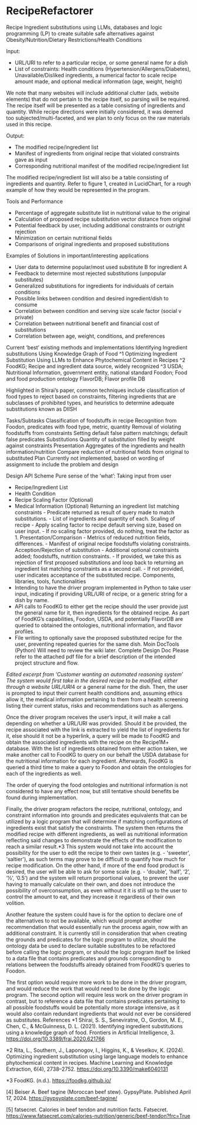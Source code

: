 # RecipeRefactorer
Recipe Ingredient substitutions using LLMs, databases and logic programming (LP) to create suitable safe alternatives against Obesity/Nutrition/Dietary Restrictions/Health Conditions

Input:
- URL/URI to refer to a particular recipe, or some general name for a dish
- List of constraints: Health conditions (Hypertension/Allergens/Diabetes), Unavailable/Disliked ingredients, a numerical factor to scale recipe amount made, and optional medical information (age, weight, height)

We note that many websites will include additional clutter (ads, website elements) that do not pertain to the recipe itself, so parsing will be required. The recipe itself will be presented as a table consisting of ingredients and quantity. While recipe directions were initially considered, it was deemed too subjected/multi-faceted, and we plan to only focus on the raw materials used in this recipe.

Output:
- The modified recipe/ingredient list
- Manifest of ingredients from original recipe that violated constraints gave as input
- Corresponding nutritional manifest of the modified recipe/ingredient list

The modified recipe/ingredient list will also be a table consisting of ingredients and quantity. Refer to figure 1, created in LucidChart, for a rough example of how they would be represented in the program. 

 Tools and Performance
- Percentage of aggregate substitute list in nutritional value to the original
- Calculation of proposed recipe substitution vector distance from original
- Potential feedback by user, including additional constraints or outright rejection
- Minimization on certain nutritional fields
- Comparisons of original ingredients and proposed substitutions

Examples of Solutions in important/interesting applications
- User data to determine popular/most used substitute B for ingredient A
- Feedback to determine most rejected substitutions (unpopular substitutes)
- Generalized substitutions for ingredients for individuals of certain conditions
- Possible links between condition and desired ingredient/dish to consume
- Correlation between condition and serving size scale factor (social v private)
- Correlation between nutritional benefit and financial cost of substitutions
- Correlation between age, weight, conditions, and preferences

Current ‘best’ existing methods and implementations
Identifying Ingredient substitutions Using Knowledge Graph of Food ^1
Optimizing Ingredient Substitution Using LLMs to Enhance Phytochemical Content in Recipes ^2
FoodKG; Recipe and ingredient data source, widely recognized ^3
USDA; Nutritional Information, government entity, national standard
Foodon; Food and food production ontology
FlavorDB; Flavor profile DB

Highlighted in Shirai’s paper, common techniques include classification of food types to reject based on constraints, filtering ingredients that are subclasses of prohibited types, and heuristics to determine adequate substitutions known as DIISH

Tasks/Subtasks
Classification of foodstuffs in recipe
Recognition from Foodon, predicates with food type, metric, quantity
	Removal of violating foodstuffs from constraints
Setting default false pattern matchings; default false predicates
	Substitutions
Quantity of substitution filled by weight against constraints
	Presentation
Aggregates of the ingredients and health information/nutrition
Compare reduction of nutritional fields from original to substituted
Plan
Currently not implemented, based on wording of assignment to include the problem and design







Design
API Scheme
Pure sense of the ‘what’:
Taking input from user
- Recipe/Ingredient List 
- Health Condition 
- Recipe Scaling Factor (Optional) 
- Medical Information (Optional)
Returning an ingredient list matching constraints
			- Predicate returned as result of query made to match substitutions.
			- List of ingredients and quantity of each.
		Scaling of recipe
			- Apply scaling factor to recipe default serving size, based on user input.
			- If no scaling factor provided, do nothing, treat the factor as 1.
		Presentation/Comparison
			- Metrics of reduced nutrition fields, differences.
			- Manifest of original recipe foodstuffs violating constraints.
		Acception/Rejection of substitution
			- Additional optional constraints added; foodstuffs, nutrition constraints.
			- If provided, we take this as rejection of first proposed substitutions and loop back to returning an ingredient list matching constraints as a second call.
			- If not provided, user indicates acceptance of the substituted recipe.
Components, libraries, tools, functionalities
- Intending to have the driver program implemented in Python to take user input, indicating if providing URL/URI of recipe, or a generic string for a dish by name.
- API calls to FoodKG to either get the recipe should the user provide just the general name for it, then ingredients for the obtained recipe. As part of FoodKG’s capabilities, Foodon, USDA, and potentially FlavorDB are queried to obtained the ontologies, nutritional information, and flavor profiles.
- File writing to optionally save the proposed substituted recipe for the user, preventing repeated queries for the same dish.
Moin DocTools (Python)
Will need to review the wiki later.
Complete Design Doc
Please refer to the attached pdf file for a brief description of the intended project structure and flow.

*Edited excerpt from ‘Customer wanting an automated reasoning system’
The system would first take in the desired recipe to be modified, either through a website URL/URI*4 or a general name for the dish. Then, the user is prompted to input their current health conditions and, assuming ethics allow it, the medical information pertaining to them from a health screening listing their current status, risks and recommendations such as allergens. 

Once the driver program receives the user’s input, it will make a call depending on whether a URL/URI was provided. Should it be provided, the recipe associated with the link is extracted to yield the list of ingredients for it, else should it not be a hyperlink, a query will be made to FoodKG and obtain the associated ingredients with the recipe on the Recipe1M+ database. With the list of ingredients obtained from either action taken, we make another call to FoodKG to query on our behalf the USDA database for the nutritional information for each ingredient. Afterwards, FoodKG is queried a third time to make a query to Foodon and obtain the ontologies for each of the ingredients as well. 

The order of querying the food ontologies and nutritional information is not considered to have any effect now, but still tentative should benefits be found during implementation. 

Finally, the driver program refactors the recipe, nutritional, ontology, and constraint information into grounds and predicates equivalents that can be utilized by a logic program that will determine if matching configurations of ingredients exist that satisfy the constraints. The system then returns the modified recipe with different ingredients, as well as nutritional information reflecting said changes to demonstrate the effects of the modification to reach a similar result.*3 
This system would not take into account the possibility for the user to edit the recipe to their own tastes (e.g. - 'sweeter', 'saltier'), as such terms may prove to be difficult to quantify how much for recipe modification. On the other hand, if more of the end food product is desired, the user will be able to ask for some scale (e.g. - 'double', 'half’, ‘2’, ‘½’, ‘0.5’) and the system will return proportional values, to prevent the user having to manually calculate on their own, and does not introduce the possibility of overconsumption, as even without it it is still up to the user to control the amount to eat, and they increase it regardless of their own volition. 

Another feature the system could have is for the option to declare one of the alternatives to not be available, which would prompt another recommendation that would essentially run the process again, now with an additional constraint.
It is currently still in consideration that when creating the grounds and predicates for the logic program to utilize, should the ontology data be used to declare suitable substitutes to be refactored before calling the logic program, or should the logic program itself be linked to a data file that contains predicates and grounds corresponding to relations between the foodstuffs already obtained from FoodKG’s queries to Foodon. 

The first option would require more work to be done in the driver program, and would reduce the work that would need to be done by the logic program. The second option will require less work on the driver program in contrast, but to reference a data file that contains predicates pertaining to all possible foodstuffs would be potentially more storage intensive, as it would also contain redundant ingredients that would not ever be considered as substitutes.
References
*1 Shirai, S. S., Seneviratne, O., Gordon, M. E., Chen, C., & McGuinness, D. L. (2021). Identifying ingredient substitutions using a knowledge graph of food. Frontiers in Artificial Intelligence, 3. https://doi.org/10.3389/frai.2020.621766

*2 Rita, L., Southern, J., Laponogov, I., Higgins, K., & Veselkov, K. (2024). Optimizing ingredient substitution using large language models to enhance phytochemical content in recipes. Machine Learning and Knowledge Extraction, 6(4), 2738–2752. https://doi.org/10.3390/make6040131

*3 FoodKG. (n.d.). https://foodkg.github.io/

[4] Beiser A. Beef tagine (Moroccan beef stew). GypsyPlate. Published April 17, 2024. https://gypsyplate.com/beef-tagine/


[5] fatsecret. Calories in beef tendon and nutrition facts. Fatsecret. https://www.fatsecret.com/calories-nutrition/generic/beef-tendon?frc=True

